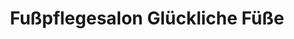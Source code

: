 ---
title: "Fußpflegesalon Glückliche Füße"
url: /bad-klosterlausnitz/fusspflegesalon-glueckliche-fuesse/
shop: Kosmetik
---